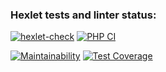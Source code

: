 ### Hexlet tests and linter status:
[![hexlet-check](https://github.com/itaopro/php-project-57/actions/workflows/hexlet-check.yml/badge.svg)](https://github.com/itaopro/php-project-57/actions/workflows/hexlet-check.yml)
[![PHP CI](https://github.com/itaopro/php-project-57/actions/workflows/workflow.yml/badge.svg)](https://github.com/itaopro/php-project-57/actions/workflows/workflow.yml)




[![Maintainability](https://api.codeclimate.com/v1/badges/9682f3d0f98610d1421e/maintainability)](https://codeclimate.com/github/itaopro/php-project-lvl3/maintainability)
[![Test Coverage](https://api.codeclimate.com/v1/badges/9682f3d0f98610d1421e/test_coverage)](https://codeclimate.com/github/itaopro/php-project-lvl3/test_coverage)
